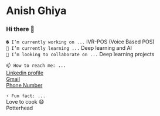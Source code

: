 # Anish Ghiya

### Hi there 👋
<!---**anishsghiya/anishsghiya** is a ✨ _special_ ✨ repository because its `README.md` (this file) appears on your GitHub profile.
Here are some ideas to get you started:
--->




`� I’m currently working on ...`
IVR-POS (Voice Based POS)<br>
`🌱 I’m currently learning ...`
Deep learning and AI<br>
`👯 I’m looking to collaborate on ...`
Deep learning projects<br>
<!-- 
- 🤔 I’m looking for help with ...
 💬 Ask me about ...
--->
`📫 How to reach me: ...`<br>
[Linkedin profile](www.linkedin.com/in/anish-ghiya)<br>
[Gmail](anishs.ghiya2018@gmail.com)<br>
[Phone Number](+91-6303298687)<br>
<!--
- 😄 Pronouns: ...
--->
`⚡ Fun fact: ...`
<br>
Love to cook :smile:
<br>
Potterhead


